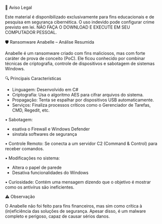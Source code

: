 🚫 Aviso Legal

Este material é disponibilizado exclusivamente para fins educacionais e de pesquisa em segurança cibernética. O uso indevido pode configurar crime previsto em lei.
NÃO FAÇA O DOWNLOAD E EXECUTE EM SEU COMPUTADOR PESSOAL.

🛡️ Ransomware Anabelle – Análise Resumida

Anabelle é um ransomware criado com fins maliciosos, mas com forte caráter de prova de conceito (PoC). Ele ficou conhecido por combinar técnicas de criptografia, controle de dispositivos e sabotagem de sistemas Windows.

🔍 Principais Características
- Linguagem: Desenvolvido em C#
- Criptografia: Usa o algoritmo AES para cifrar arquivos do sistema.
- Propagação: Tenta se espalhar por dispositivos USB automaticamente.
- Serviços: Finaliza processos críticos como o Gerenciador de Tarefas, CMD, Regedit, etc.

 • Sabotagem:
   -   esativa o Firewall e Windows Defender
   -   sinstala softwares de segurança

 • Controle Remoto: Se conecta a um servidor C2 (Command & Control) para receber comandos.
 
 • Modificações no sistema:
   - Altera o papel de parede
   - Desativa funcionalidades do Windows
 
 • Curiosidade: Contém uma mensagem dizendo que o objetivo é mostrar como os antivírus são ineficientes.

⚠️ Observação

O Anabelle não foi feito para fins financeiros, mas sim como crítica à (in)eficiência das soluções de segurança. Apesar disso, é um malware completo e perigoso, capaz de causar sérios danos.
